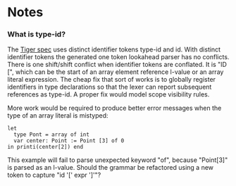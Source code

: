 # Notes

### What is type-id?

The [Tiger spec](http://www.cs.columbia.edu/~sedwards/classes/2002/w4115/tiger.pdf) uses distinct identifier tokens type-id and id. 
With distinct identifier tokens the generated one token lookahead parser has no conflicts.
There is one shift/shift conflict when identifier tokens are conflated. It is "ID [", which can be the start of an array element reference l-value or an array literal expression.
The cheap fix that sort of works is to globally register identifiers in type declarations so that the lexer can report subsequent references as type-id.
A proper fix would model scope visibility rules. 

More work would be required to produce better error messages when the type of an array literal is mistyped:
```
let
  type Pont = array of int
  var center: Point := Point [3] of 0
in printi(center[2]) end
```
This example will fail to parse unexpected keyword "of", because "Point[3]" is parsed as an l-value.
Should the grammar be refactored using a new token to capture "id '[' expr ']'"?
